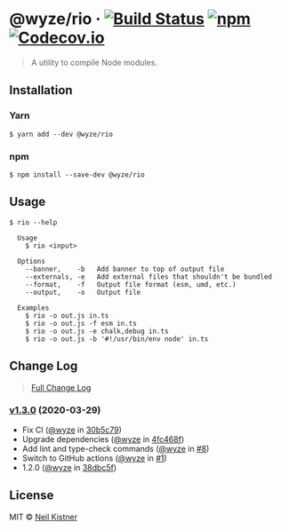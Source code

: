 # @wyze/rio &middot; [![Build Status][actions-image]][actions-url] [![npm][npm-image]][npm-url] [![Codecov.io][codecov-image]][codecov-url]

> A utility to compile Node modules.

## Installation

### Yarn

```
$ yarn add --dev @wyze/rio
```

### npm

```
$ npm install --save-dev @wyze/rio
```

## Usage

```
$ rio --help

  Usage
    $ rio <input>

  Options
    --banner,    -b   Add banner to top of output file
    --externals, -e   Add external files that shouldn't be bundled
    --format,    -f   Output file format (esm, umd, etc.)
    --output,    -o   Output file

  Examples
    $ rio -o out.js in.ts
    $ rio -o out.js -f esm in.ts
    $ rio -o out.js -e chalk,debug in.ts
    $ rio -o out.js -b '#!/usr/bin/env node' in.ts
```

## Change Log

> [Full Change Log](changelog.md)

### [v1.3.0](https://github.com/wyze/rio/releases/tag/v1.3.0) (2020-03-29)

* Fix CI ([@wyze](https://github.com/wyze) in [30b5c79](https://github.com/wyze/rio/commit/30b5c79))
* Upgrade dependencies ([@wyze](https://github.com/wyze) in [4fc468f](https://github.com/wyze/rio/commit/4fc468f))
* Add lint and type-check commands ([@wyze](https://github.com/wyze) in [#8](https://github.com/wyze/rio/pull/8))
* Switch to GitHub actions ([@wyze](https://github.com/wyze) in [#1](https://github.com/wyze/rio/pull/1))
* 1.2.0 ([@wyze](https://github.com/wyze) in [38dbc5f](https://github.com/wyze/rio/commit/38dbc5f))

## License

MIT © [Neil Kistner](//neilkistner.com)

[actions-image]: https://img.shields.io/github/workflow/status/wyze/rio/CI.svg?style=flat-square
[actions-url]: https://github.com/wyze/rio/actions

[npm-image]: https://img.shields.io/npm/v/@wyze/rio.svg?style=flat-square
[npm-url]: https://npmjs.com/package/@wyze/rio

[codecov-image]: https://img.shields.io/codecov/c/github/wyze/rio.svg?style=flat-square
[codecov-url]: https://codecov.io/github/wyze/rio

